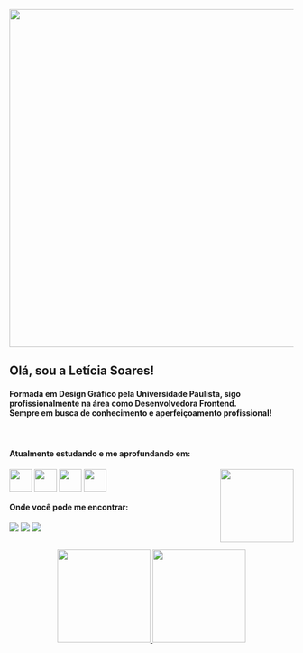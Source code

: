 <img width="600" src="https://i.imgur.com/khq06va.png"> <br>


## Olá, sou a Letícia Soares! 

#### Formada em Design Gráfico pela Universidade Paulista, sigo profissionalmente na área como Desenvolvedora Frontend. <br>Sempre em busca de conhecimento e aperfeiçoamento profissional! 

<div align="left" style="display: inline_block"><br>  
  <h4>Atualmente estudando e me aprofundando em: </h4>
  <img align="center" width="40" src="https://i.imgur.com/1xZmfYw.png">
  <img align="center" width="40" src="https://i.imgur.com/j3RrxEK.png">
  <img align="center" width="40" src="https://i.imgur.com/IRZV1i1.png">
  <img align="center" width="40" src="https://i.imgur.com/QUkEF8Y.png">
  <img align="right" width="130" src="https://imgur.com/A6cCBpj.png">
</div>  
<div align="left"> 
  <h4>Onde você pode me encontrar: </h4>
  <a href="https://instagram.com/leticialist" target="_blank"><img src="https://img.shields.io/badge/-Instagram-%23d27ac9?style=for-the-badge&logo=instagram&logoColor=white" target="_blank"></a>
   <a href="https://www.linkedin.com/in/leticialist" target="_blank"><img src="https://img.shields.io/badge/-LinkedIn-%23d27ac9?style=for-the-badge&logo=linkedin&logoColor=white" target="_blank"></a> 
  <a href = "mailto:leticialist@gmail.com"><img src="https://img.shields.io/badge/-Gmail-d27ac9?style=for-the-badge&logo=gmail&logoColor=white" target="_blank"></a>  
</div>

## 

<div align="center">
  <a href="https://github.com/leticialist">
  <img height="165em" src="https://github-readme-stats.vercel.app/api?username=leticialist&show_icons=true&theme=cobalt&include_all_commits=true&count_private=true"/>
  <img height="165em"  src="https://github-readme-stats.vercel.app/api/top-langs/?username=leticialist&layout=compact&langs_count=6&theme=cobalt"/>
</div> 
  



